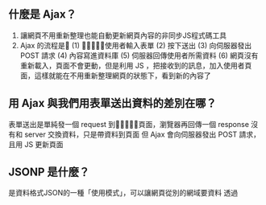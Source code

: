 ## 什麼是 Ajax？
1. 讓網頁不用重新整理也能自動更新網頁內容的非同步JS程式碼工具
2. Ajax 的流程是
(1) 使用者輸入表單
(2) 按下送出
(3) 向伺服器發出 POST 請求
(4) 內容寫進資料庫
(5) 伺服器回傳使用者所需資料
(6) 網頁沒有重新載入，頁面不會更動，但是利用 JS ，把接收到的訊息，加入使用者頁面，這樣就能在不用重新整理網頁的狀態下，看到新的內容了

## 用 Ajax 與我們用表單送出資料的差別在哪？
表單送出是單純發一個 request 到頁面，瀏覽器再回傳一個 response 
沒有和 server 交換資料，只是帶資料到頁面
但 Ajax 會向伺服器發出 POST 請求，且用 JS 更新頁面

## JSONP 是什麼？
是資料格式JSON的一種「使用模式」，可以讓網頁從別的網域要資料
透過<script>標籤不受同源限制的規範，利用 JS 的方式拿到資料
回傳的資料是 JS Object 的資料，在 server 端做填充 
client 可以利用 functin 拿到資料 

## 要如何存取跨網域的 API？
使用「跨來源資源共用」（CORS）規範
確保 Server 端在 response 裡有加一個 header : Access-Control-Allow-Origin
瀏覽器接收到後，檢驗通過，允許接受跨來源請求，否則會被瀏覽器擋下

## 為什麼我們在第四週時沒碰到跨網域的問題，這週卻碰到了？
因為第四週是使用 node.js 的 npm request 套件 ，中間沒有經過瀏覽器
這週是使用 Ajax 技術，瀏覽器提供的 XMLHttpRequest ，中間有透過瀏覽器
瀏覽器因為安全性的問題，會有一些限制
